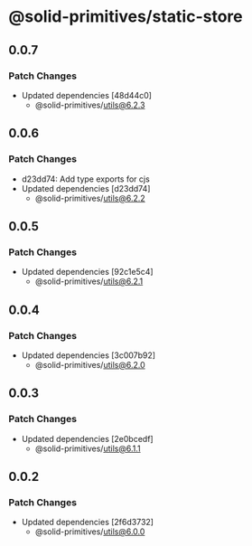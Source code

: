 # @solid-primitives/static-store

## 0.0.7

### Patch Changes

- Updated dependencies [48d44c0]
  - @solid-primitives/utils@6.2.3

## 0.0.6

### Patch Changes

- d23dd74: Add type exports for cjs
- Updated dependencies [d23dd74]
  - @solid-primitives/utils@6.2.2

## 0.0.5

### Patch Changes

- Updated dependencies [92c1e5c4]
  - @solid-primitives/utils@6.2.1

## 0.0.4

### Patch Changes

- Updated dependencies [3c007b92]
  - @solid-primitives/utils@6.2.0

## 0.0.3

### Patch Changes

- Updated dependencies [2e0bcedf]
  - @solid-primitives/utils@6.1.1

## 0.0.2

### Patch Changes

- Updated dependencies [2f6d3732]
  - @solid-primitives/utils@6.0.0
